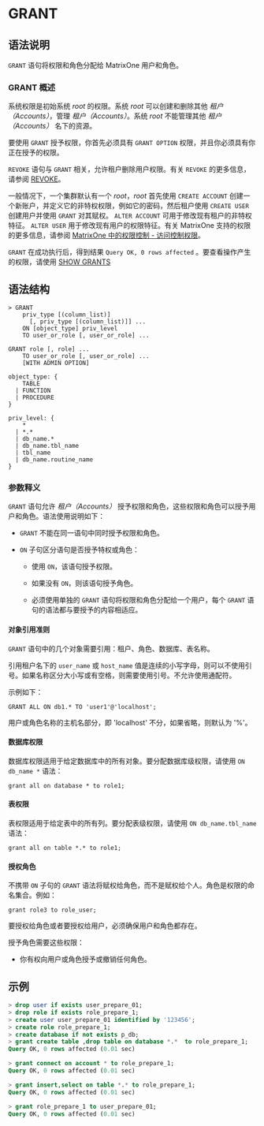 # **GRANT**

## **语法说明**

`GRANT` 语句将权限和角色分配给 MatrixOne 用户和角色。

### GRANT 概述

系统权限是初始系统 *root* 的权限。系统 *root* 可以创建和删除其他 *租户（Accounts）*，管理 *租户（Accounts）*。系统 *root* 不能管理其他 *租户（Accounts）* 名下的资源。

要使用 `GRANT` 授予权限，你首先必须具有 `GRANT OPTION` 权限，并且你必须具有你正在授予的权限。

`REVOKE` 语句与 `GRANT` 相关，允许租户删除用户权限。有关 `REVOKE` 的更多信息，请参阅 [REVOKE](revoke.md)。

一般情况下，一个集群默认有一个 *root*，*root* 首先使用 `CREATE ACCOUNT` 创建一个新账户，并定义它的非特权权限，例如它的密码，然后租户使用 `CREATE USER` 创建用户并使用 `GRANT` 对其赋权。 `ALTER ACCOUNT` 可用于修改现有租户的非特权特征。 `ALTER USER` 用于修改现有用户的权限特征。有关 MatrixOne 支持的权限的更多信息，请参阅 [MatrixOne 中的权限控制 - 访问控制权限](../../../Security/access-control.md)。

`GRANT` 在成功执行后，得到结果 `Query OK, 0 rows affected` 。要查看操作产生的权限，请使用 [SHOW GRANTS](show-grants.md)

## **语法结构**

```
> GRANT
    priv_type [(column_list)]
      [, priv_type [(column_list)]] ...
    ON [object_type] priv_level
    TO user_or_role [, user_or_role] ...

GRANT role [, role] ...
    TO user_or_role [, user_or_role] ...
    [WITH ADMIN OPTION]

object_type: {
    TABLE
  | FUNCTION
  | PROCEDURE
}

priv_level: {
    *
  | *.*
  | db_name.*
  | db_name.tbl_name
  | tbl_name
  | db_name.routine_name
}
```

### 参数释义

`GRANT` 语句允许 *租户（Accounts）* 授予权限和角色，这些权限和角色可以授予用户和角色。语法使用说明如下：

- `GRANT` 不能在同一语句中同时授予权限和角色。

- `ON` 子句区分语句是否授予特权或角色：

   + 使用 `ON`，该语句授予权限。

   + 如果没有 `ON`，则该语句授予角色。

   + 必须使用单独的 `GRANT` 语句将权限和角色分配给一个用户，每个 `GRANT` 语句的语法都与要授予的内容相适应。

#### 对象引用准则

`GRANT` 语句中的几个对象需要引用：租户、角色、数据库、表名称。

引用租户名下的 `user_name` 或 `host_name` 值是连续的小写字母，则可以不使用引号。如果名称区分大小写或有空格，则需要使用引号。不允许使用通配符。

示例如下：

```
GRANT ALL ON db1.* TO 'user1'@'localhost';
```

用户或角色名称的主机名部分，即 'localhost' 不分，如果省略，则默认为 '%'。

#### 数据库权限

数据库权限适用于给定数据库中的所有对象。要分配数据库级权限，请使用 `ON db_name *` 语法：

```
grant all on database * to role1;
```

#### 表权限

表权限适用于给定表中的所有列。要分配表级权限，请使用 `ON db_name.tbl_name` 语法：

```
grant all on table *.* to role1;
```

#### 授权角色

不携带 `ON` 子句的 `GRANT` 语法将赋权给角色，而不是赋权给个人。角色是权限的命名集合。例如：

```
grant role3 to role_user;
```

要授权给角色或者要授权给用户，必须确保用户和角色都存在。

授予角色需要这些权限：

- 你有权向用户或角色授予或撤销任何角色。

## **示例**

```sql
> drop user if exists user_prepare_01;
> drop role if exists role_prepare_1;
> create user user_prepare_01 identified by '123456';
> create role role_prepare_1;
> create database if not exists p_db;
> grant create table ,drop table on database *.*  to role_prepare_1;
Query OK, 0 rows affected (0.01 sec)

> grant connect on account * to role_prepare_1;
Query OK, 0 rows affected (0.01 sec)

> grant insert,select on table *.* to role_prepare_1;
Query OK, 0 rows affected (0.01 sec)

> grant role_prepare_1 to user_prepare_01;
Query OK, 0 rows affected (0.01 sec)
```

